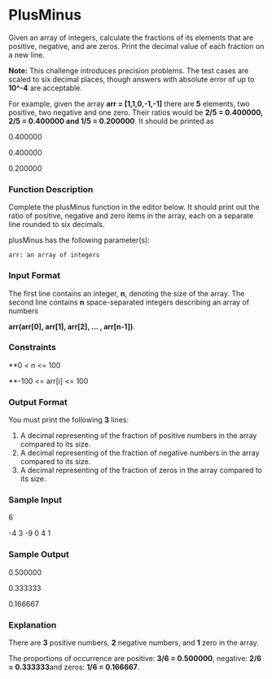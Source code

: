 # PlusMinus

Given an array of integers, calculate the fractions of its elements that are positive, negative, and are zeros. Print the decimal value of each fraction on a new line.

**Note:** This challenge introduces precision problems. The test cases are scaled to six decimal places, though answers with absolute error of up to **10^-4** are acceptable.

For example, given the array **arr = [1,1,0,-1,-1]** there are **5** elements, two positive, two negative and one zero. Their ratios would be **2/5 = 0.400000, 2/5 = 0.400000 and 1/5 = 0.200000**. It should be printed as

0.400000

0.400000

0.200000

### Function Description

Complete the plusMinus function in the editor below. It should print out the ratio of positive, negative and zero items in the array, each on a separate line rounded to six decimals.

plusMinus has the following parameter(s):

    arr: an array of integers

### Input Format

The first line contains an integer, **n**, denoting the size of the array.
The second line contains **n** space-separated integers describing an array of numbers 

**arr(arr[0], arr[1], arr[2], ... , arr[n-1])**.

### Constraints

**0 < n <= 100

**-100 <= arr[i] <= 100

### Output Format

You must print the following **3** lines:

1. A decimal representing of the fraction of positive numbers in the array compared to its size.
2. A decimal representing of the fraction of negative numbers in the array compared to its size.
3. A decimal representing of the fraction of zeros in the array compared to its size.

### Sample Input

6

-4 3 -9 0 4 1         

### Sample Output

0.500000

0.333333

0.166667

### Explanation

There are **3** positive numbers, **2** negative numbers, and **1** zero in the array.

The proportions of occurrence are positive: **3/6 = 0.500000**, negative: **2/6 = 0.333333**and zeros: **1/6 = 0.166667**. 
